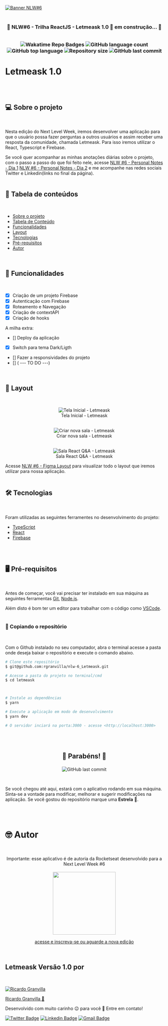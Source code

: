 [![Banner NLW#6](./assets/nlw6.png)](https://home.devtrails.com.br/)

<h3 align="center">
<br>
🚧 NLW#6 - Trilha ReactJS - Letmeask 1.0 🚀 em construção... 🚧
<br>
<br>

<p align="center">

  <img alt="Wakatime Repo Badges" src="https://wakatime.com/badge/github/rgranvilla/nlw-6_Letmeask.svg">

  <img alt="GitHub language count" src="https://img.shields.io/github/languages/count/rgranvilla/nlw-6_Letmeask">
  
  <img alt="GitHub top language" src="https://img.shields.io/github/languages/top/rgranvilla/nlw-6_letmeask">

  <img alt="Repository size" src="https://img.shields.io/github/repo-size/rgranvilla/nlw-6_letmeask">

  <img alt="GitHub last commit" src="https://img.shields.io/github/last-commit/rgranvilla/nlw-6_letmeask">

</p>
</h3>

# Letmeask 1.0

<br>
<br>

## 💻 **Sobre o projeto**

<br>

Nesta edição do Next Level Week, iremos desenvolver uma aplicação para que o usuário possa fazer perguntas a outros usuários e assim receber uma resposta da comunidade, chamada Letmeask.
Para isso iremos utilizar o React, Typescript e Firebase.

Se você quer acompanhar as minhas anotações diárias sobre o projeto, com o passo
a passo do que foi feito nele, acesse
[NLW #6 - Personal Notes - Dia 1](https://www.notion.so/Next-Level-Week-6-1-Dia-f7fd9085808c46ee8dba7d9352e522d1)
[NLW #6 - Personal Notes - Dia 2](https://www.notion.so/Next-Level-Week-6-2-Dia-7530502a78614f08abf0a9c8310a10c9)
e me acompanhe nas redes sociais Twitter e Linkedin(links no final da página).
<br> <br>

## 📖 **Tabela de conteúdos**

<br>

- [Sobre o projeto](#-sobre-o-projeto)
- [Tabela de Conteúdo](#-tabela-de-conteúdos)
- [Funcionalidades](#-funcionalidades)
- [Layout](#-layout)
- [Tecnologias](#-tecnologias)
- [Pré-requisitos](#-pré-requisitos)
- [Autor](#-autor)

<br>

## 🔩 **Funcionalidades**

<br>

- [x] Criação de um projeto Firebase
- [x] Autenticação com Firebase
- [x] Roteamento e Navegação
- [x] Criação de contextAPI
- [x] Criação de hooks

A milha extra:

- [] Deploy da aplicação
- [x] Switch para tema Dark/Ligth
- [] Fazer a responsividades do projeto
- [] ( --- TO DO ---)

<br>

## 🎨 **Layout**

<br>

<p align="center">
  <img alt="Tela Inicial - Letmeask" src="./assets/pagina-inicial.png">
  
  <br>
  Tela Inicial - Letmeask
  <br>
  <br>
</p>
<p align="center">
  <img alt="Criar nova sala - Letmeask" src="./assets/criar-sala-nova.png">
  
  <br>
  Criar nova sala - Letmeask
  <br>
  <br>
</p>
<p align="center">
  <img alt="Sala React Q&A - Letmeask" src="./assets/responder-pergunta.png">
  
  <br>
  Sala React Q&A - Letmeask
</p>

Acesse [NLW #6 - Figma Layout](<https://www.figma.com/file/prItZM7WRDQNAOPwDxKujP/Letmeask-(Copy)?node-id=45%3A3279>) para visualizar todo o layout que iremos utilizar para nossa aplicação.
<br>
<br>

## 🛠 Tecnologias

<br>

Foram utilizadas as seguintes ferramentes no desenvolvimento do projeto:

- [TypeScript](https://www.typescriptlang.org/)
- [React](https://pt-br.reactjs.org/)
- [Firebase](https://firebase.google.com/)

<br>
<br>

## 🖥 Pré-requisitos

<br>

Antes de começar, você vai precisar ter instalado em sua máquina as seguintes
ferramentas [Git](https://git-scm.com), [Node.js](https://nodejs.org/en/).

Além disto é bom ter um editor para trabalhar com o código como
[VSCode](https://code.visualstudio.com/). <br> <br>

### 💽 Copiando o repositório

<br>

Com o Github instalado no seu computador, abra o terminal acesse a pasta onde
deseja baixar o repositório e execute o comando abaixo.

```bash
# Clone este repositório
$ git@github.com:rgranvilla/nlw-6_Letmeask.git

# Acesse a pasta do projeto no terminal/cmd
$ cd letmeask



# Instale as dependências
$ yarn

# Execute a aplicação em modo de desenvolvimento
$ yarn dev

# O servidor inciará na porta:3000 - acesse <http://localhost:3000>
```

<br>
<br>

<h2 align="center">

🎉 Parabéns! 🎉

</h1>

<p align="center">

<img alt="GitHub last commit" src="https://img.shields.io/github/stars/rgranvilla/nlw-6_letmeask">
</P>
<br>

Se você chegou até aqui, estará com o aplicativo rodando em sua máquina.
Sinta-se a vontade para modificar, melhorar e sugerir modificações na aplicação.
Se você gostou do repositório marque uma **Estrela** 🌟.

<br>
<br>

# 🤓 Autor

<br>
<p align="center">
Importante: esse aplicativo é de autoria da Rocketseat desenvolvido para a Next Level Week #6
<br>
<br>

<a href="https://nextlevelweek.com/">

<img src="./assets/inscricoes.png" style="height: 200px"/>

<p align="center">
acesse e inscreva-se ou aguarde a nova edição
</p>
</a>
<br>
</p>

## Letmeask Versão 1.0 por

<br>

[![Ricardo Granvilla](./assets/author.png)](https://github.com/rgranvilla)

<a href="https://github.com/rgranvilla">Ricardo Granvilla 🚀</a>

Desenvolvido com muito carinho 😉 para você 👋 Entre em contato! <br>

[![Twitter Badge](https://img.shields.io/badge/-@rgranvilla-1ca0f1?style=flat-square&labelColor=1ca0f1&logo=twitter&logoColor=white&link=https://twitter.com/rgranvilla)](https://twitter.com/rgranvilla)
[![Linkedin Badge](https://img.shields.io/badge/-Ricardo-blue?style=flat-square&logo=Linkedin&logoColor=white&link=https://www.linkedin.com/in/rgranvilla/)](https://www.linkedin.com/in/rgranvilla/)
[![Gmail Badge](https://img.shields.io/badge/-rgranvilla@gmail.com-c14438?style=flat-square&logo=Gmail&logoColor=white&link=mailto:rgranvilla@gmail.com)](mailto:rgranvilla@gmail.com)

<br>
<br>
